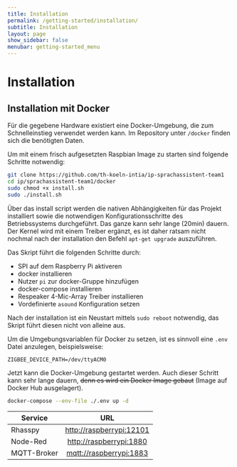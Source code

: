 ```yaml
---
title: Installation
permalink: /getting-started/installation/
subtitle: Installation
layout: page
show_sidebar: false
menubar: getting-started_menu
---
```


# Installation

## Installation mit Docker

Für die gegebene Hardware existiert eine Docker-Umgebung, die zum Schnelleinstieg verwendet werden kann.
Im Repository unter `/docker` finden sich die benötigten Daten.

Um mit einem frisch aufgesetzten Raspbian Image zu starten sind folgende Schritte notwendig:

```sh
git clone https://github.com/th-koeln-intia/ip-sprachassistent-team1
cd ip/sprachassistent-team1/docker
sudo chmod +x install.sh
sudo ./install.sh
``` 

Über das install script werden die nativen Abhängigkeiten für das Projekt installiert sowie die notwendigen Konfigurationsschritte des Betriebssystems durchgeführt.
Das ganze kann sehr lange (20min) dauern. Der Kernel wird mit einem Treiber ergänzt, es ist daher ratsam nicht nochmal nach der installation den Befehl `apt-get upgrade` auszuführen.

Das Skript führt die folgenden Schritte durch:
* SPI auf dem Raspberry Pi aktiveren
* docker installieren
* Nutzer `pi` zur docker-Gruppe hinzufügen
* docker-compose installieren
* Respeaker 4-Mic-Array Treiber installieren
* Vordefinierte `asound` Konfiguration setzen

Nach der installation ist ein Neustart mittels `sudo reboot` notwendig, das Skript führt diesen nicht von alleine aus.

Um die Umgebungsvariablen für Docker zu setzen, ist es sinnvoll eine `.env` Datei anzulegen, beispielsweise:

```env
ZIGBEE_DEVICE_PATH=/dev/ttyACM0
```

Jetzt kann die Docker-Umgebung gestartet werden. Auch dieser Schritt kann sehr lange dauern, ~~denn es wird ein Docker Image gebaut~~ (Image auf Docker Hub ausgelagert).

```sh
docker-compose --env-file ./.env up -d
```

| Service     |                         URL                          |
| ----------- | :--------------------------------------------------: |
| Rhasspy     | [http://raspberrypi:12101](http://raspberrypi:12101) |
| Node-Red    |  [http://raspberrypi:1880](http://raspberrypi:1880)  |
| MQTT-Broker |  [mqtt://raspberrypi:1883](mqtt://raspberrypi:1883)  |
